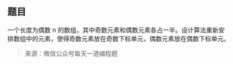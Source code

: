 ## 题目

一个长度为偶数 n 的数组，其中奇数元素和偶数元素各占一半。设计算法重新安排数组中的元素，使得奇数元素放在奇数下标单元，偶数元素放在偶数下标单元。

> 来源：微信公众号每天一道编程题
